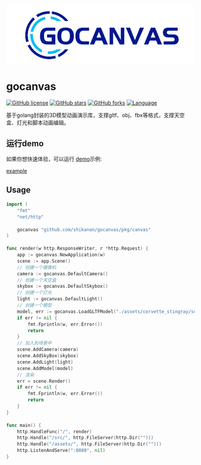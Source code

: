 <img src="https://github.com/shikanon/gocanvas/blob/main/docs/logo.png" width="600">

# gocanvas

[![GitHub license](https://img.shields.io/github/license/shikanon/gocanvas)](https://github.com/shikanon/gocanvas/blob/master/LICENSE)
[![GitHub stars](https://img.shields.io/github/stars/shikanon/gocanvas)](https://github.com/shikanon/gocanvas/stargazers)
[![GitHub forks](https://img.shields.io/github/forks/shikanon/gocanvas)](https://github.com/shikanon/gocanvas/network)
[![Language](https://img.shields.io/badge/Language-Go-blue.svg)](https://golang.org/)

基于golang封装的3D模型动画演示库，支撑gltf、obj、fbx等格式，支撑天空盒、灯光和脚本动画编辑。

## 运行demo
如果你想快速体验，可以运行 [demo](https://github.com/shikanon/gocanvas/blob/main/docs/run-demo.md)示例:

[example](./example)

## Usage

```go
import (
	"fmt"
	"net/http"

	gocanvas "github.com/shikanon/gocanvas/pkg/canvas"
)

func render(w http.ResponseWriter, r *http.Request) {
	app := gocanvas.NewApplication(w)
	scene := app.Scene()
	// 创建一个摄像机
	camera := gocanvas.DefaultCamera()
	// 创建一个天空盒
	skybox := gocanvas.DefaultSkybox()
	// 创建一个灯光
	light := gocanvas.DefaultLight()
	// 创建一个模型
	model, err := gocanvas.LoadGLTFModel("./assets/corvette_stingray/scene.gltf")
	if err != nil {
		fmt.Fprintln(w, err.Error())
		return
	}
	// 加入到场景中
	scene.AddCamera(camera)
	scene.AddSkyBox(skybox)
	scene.AddLight(light)
	scene.AddModel(model)
	// 渲染
	err = scene.Render()
	if err != nil {
		fmt.Fprintln(w, err.Error())
		return
	}
}

func main() {
	http.HandleFunc("/", render)
	http.Handle("/src/", http.FileServer(http.Dir("")))
	http.Handle("/assets/", http.FileServer(http.Dir("")))
	http.ListenAndServe(":8080", nil)
}
```